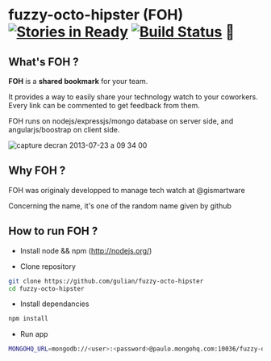 fuzzy-octo-hipster (FOH) [![Stories in Ready](https://badge.waffle.io/gulian/fuzzy-octo-hipster.png)](http://waffle.io/gulian/fuzzy-octo-hipster) [![Build Status](https://drone.io/github.com/gulian/fuzzy-octo-hipster/status.png)](https://drone.io/github.com/gulian/fuzzy-octo-hipster/latest) :punch:
==================

## What's FOH ?

**FOH** is a **shared bookmark** for your team.

It provides a way to easily share your technology watch to your coworkers. Every link can be commented to get feedback from them.

FOH runs on nodejs/expressjs/mongo database on server side, and angularjs/boostrap on client side.

![capture decran 2013-07-23 a 09 34 00](https://f.cloud.github.com/assets/487387/840185/713c0880-f36a-11e2-9399-a6f505c7b02c.png)

## Why FOH ?

FOH was originaly developped to manage tech watch at @gismartware

Concerning the name, it's one of the random name given by github

## How to run FOH ?

* Install node && npm (http://nodejs.org/)

* Clone repository

```bash
git clone https://github.com/gulian/fuzzy-octo-hipster
cd fuzzy-octo-hipster
```

* Install dependancies 

```bash
npm install
```

* Run app

```bash
MONGOHQ_URL=mongodb://<user>:<password>@paulo.mongohq.com:10036/fuzzy-octo-hipster-dev DOMAIN=gismartware.com node app.js
```
